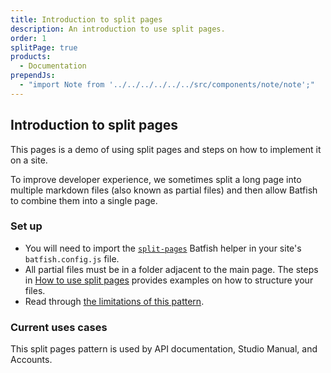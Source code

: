 ```yaml
---
title: Introduction to split pages
description: An introduction to use split pages.
order: 1
splitPage: true
products:
  - Documentation
prependJs:
  - "import Note from '../../../../../../src/components/note/note';"
---
```


## Introduction to split pages

This pages is a demo of using split pages and steps on how to implement it on a site.

To improve developer experience, we sometimes split a long page into multiple markdown files (also known as partial files) and then allow Batfish to combine them into a single page.

### Set up

- You will need to import the [`split-pages`](../batfish-helpers/#split-pages) Batfish helper in your site's `batfish.config.js` file.
- All partial files must be in a folder adjacent to the main page. The steps in [How to use split pages](#how-to-use-split-pages) provides examples on how to structure your files.
- Read through [the limitations of this pattern](#limitations).

### Current uses cases

This split pages pattern is used by API documentation, Studio Manual, and Accounts.
